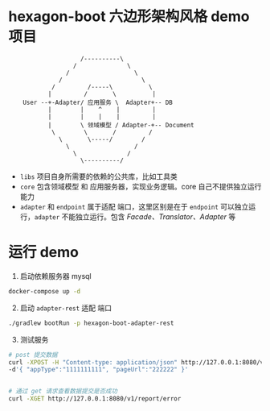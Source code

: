 # hexagon-boot 六边形架构风格 demo 项目

```    
                    /----------\
                  /              \
                /                  \
              /                      \
            /         /-----\          \
           |         /       \          |  
    User --+-Adapter/ 应用服务 \  Adapter+-- DB
           |        |    ^    |         |
           |        |    |    |         |
           |        \ 领域模型 / Adapter-+-- Document
            \        \       /         /
              \       \-----/        /
                \                  /
                  \              /
                    \----------/

```

* `libs` 项目自身所需要的依赖的公共库，比如工具类
* `core` 包含领域模型 和 应用服务器，实现业务逻辑。core 自己不提供独立运行能力
* `adapter` 和 `endpoint` 属于适配 端口，这里区别是在于 `endpoint` 可以独立运行，`adapter` 不能独立运行。包含 *Facade、Translator、Adapter* 等

# 运行 demo

1. 启动依赖服务器 mysql
```bash
docker-compose up -d
```

2. 启动 `adapter-rest` 适配 端口
```bash
./gradlew bootRun -p hexagon-boot-adapter-rest
```

3. 测试服务

```bash
# post 提交数据
curl -XPOST -H "Content-type: application/json" http://127.0.0.1:8080/v1/report/error \
-d'{ "appType":"1111111111", "pageUrl":"222222" }'


# 通过 get 请求查看数据提交是否成功
curl -XGET http://127.0.0.1:8080/v1/report/error 

```